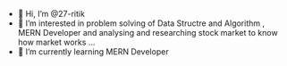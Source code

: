 - 👋 Hi, I’m @27-ritik
- 👀 I’m interested in problem solving of Data Structre and Algorithm , MERN Developer and analysing and researching stock market to know how market works ...
- 🌱 I’m currently learning MERN Developer


<!---
27-ritik/27-ritik is a ✨ special ✨ repository because its `README.md` (this file) appears on your GitHub profile.
You can click the Preview link to take a look at your changes.
--->

